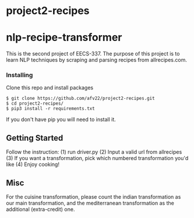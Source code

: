 # project2-recipes

# nlp-recipe-transformer

This is the second project of EECS-337. The purpose of this project is to learn NLP techniques by scraping and parsing recipes from allrecipes.com.

### Installing
Clone this repo and install packages
```
$ git clone https://github.com/afv22/project2-recipes.git
$ cd project2-recipes/
$ pip3 install -r requirements.txt
```
If you don't have pip you will need to install it.

## Getting Started
Follow the instruction:
(1) run driver.py
(2) Input a valid url from allrecipes
(3) If you want a transformation, pick which numbered transformation you'd like
(4) Enjoy cooking!
## Misc
For the cuisine transformation, please count the indian transformation as our main transformation, and the mediterranean transformation as the additional (extra-credit) one.
